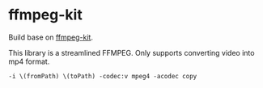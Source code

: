# ffmpeg-kit

Build base on [ffmpeg-kit](https://github.com/tanersener/ffmpeg-kit).

This library is a streamlined FFMPEG.
Only supports converting video into mp4 format.

`-i \(fromPath) \(toPath) -codec:v mpeg4 -acodec copy`